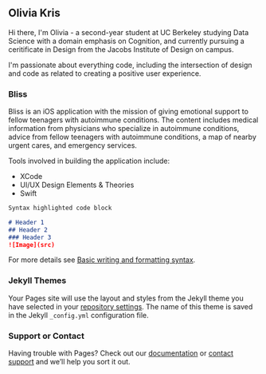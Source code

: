 ## Olivia Kris

Hi there, I'm Olivia - a second-year student at UC Berkeley studying Data Science with a domain emphasis on Cognition, and currently pursuing a ceritificate in Design from the Jacobs Institute of Design on campus.

I'm passionate about everything code, including the intersection of design and code as related to creating a positive user experience.

### Bliss

Bliss is an iOS application with the mission of giving emotional support to fellow teenagers with autoimmune conditions. The content includes medical information from physicians who specialize in autoimmune conditions, advice from fellow teenagers with autoimmune conditions, a map of nearby urgent cares, and emergency services.

Tools involved in building the application include:
 - XCode
 - UI/UX Design Elements & Theories
 - Swift

```markdown
Syntax highlighted code block

# Header 1
## Header 2
### Header 3
![Image](src)
```

For more details see [Basic writing and formatting syntax](https://docs.github.com/en/github/writing-on-github/getting-started-with-writing-and-formatting-on-github/basic-writing-and-formatting-syntax).

### Jekyll Themes

Your Pages site will use the layout and styles from the Jekyll theme you have selected in your [repository settings](https://github.com/oliviakris24/oliviakris24.github.io/settings/pages). The name of this theme is saved in the Jekyll `_config.yml` configuration file.

### Support or Contact

Having trouble with Pages? Check out our [documentation](https://docs.github.com/categories/github-pages-basics/) or [contact support](https://support.github.com/contact) and we’ll help you sort it out.
